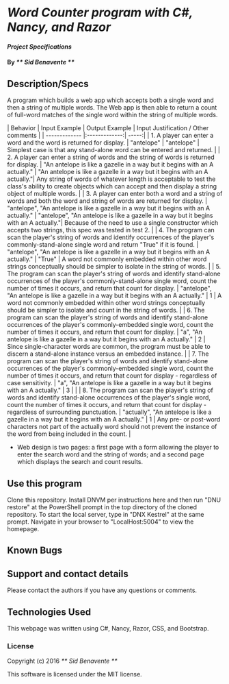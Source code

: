 # _Word Counter program with C#, Nancy, and Razor_

#### _Project Specifications_

#### By _** Sid Benavente **_

## Description/Specs

A program which builds a web app which accepts both a single word and then a string of multiple words. The Web app is then able to return a count of full-word matches of the single word within the string of multiple words.

| Behavior        | Input Example           | Output Example  | Input Justification / Other comments |
| ------------- |:-------------:| -----:|
| 1. A player can enter a word and the word is returned for display. | "antelope" | "antelope" | Simplest case is that any stand-alone word can be entered and returned. |
| 2. A player can enter a string of words and the string of words is returned for display. | "An antelope is like a gazelle in a way but it begins with an A actually." | "An antelope is like a gazelle in a way but it begins with an A actually."| Any string of words of whatever length is acceptable to test the class's ability to create objects which can accept and then display a string object of multiple words. |
| 3. A player can enter both a word and a string of words and both the word and string of words are returned for display. | "antelope", "An antelope is like a gazelle in a way but it begins with an A actually." | "antelope", "An antelope is like a gazelle in a way but it begins with an A actually."| Because of the need to use a single constructor which accepts two strings, this spec was tested in test 2. |
| 4. The program can scan the player's string of words and identify occurrences of the player's commonly-stand-alone single word and return "True" if it is found. | "antelope", "An antelope is like a gazelle in a way but it begins with an A actually." | "True" | A word not commonly embedded within other word strings conceptually should be simpler to isolate in the string of words. |
| 5. The program can scan the player's string of words and identify stand-alone occurrences of the player's commonly-stand-alone single word, count the number of times it occurs, and return that count for display. | "antelope", "An antelope is like a gazelle in a way but it begins with an A actually." | 1 | A word not commonly embedded within other word strings conceptually should be simpler to isolate and count in the string of words. |
| 6. The program can scan the player's string of words and identify stand-alone occurrences of the player's commonly-embedded single word, count the number of times it occurs, and return that count for display. | "a", "An antelope is like a gazelle in a way but it begins with an A actually." | 2 | Since single-character words are common, the program must be able to discern a stand-alone instance versus an embedded instance. |
| 7. The program can scan the player's string of words and identify stand-alone occurrences of the player's commonly-embedded single word, count the number of times it occurs, and return that count for display - regardless of case sensitivity. | "a", "An antelope is like a gazelle in a way but it begins with an A actually." | 3 |  |
| 8. The program can scan the player's string of words and identify stand-alone occurrences of the player's single word, count the number of times it occurs, and return that count for display - regardless of surrounding punctuation. | "actually", "An antelope is like a gazelle in a way but it begins with an A actually." | 1 | Any pre- or post-word characters not part of the actually word should not prevent the instance of the word from being included in the count. |

* Web design is two pages: a first page with a form allowing the player to enter the search word and the string of words; and a second page which displays the search and count results.

## Use this program
Clone this repository. Install DNVM per instructions here and then run "DNU restore" at the PowerShell prompt in the top directory of the cloned repository. To start the local server, type in "DNX Kestrel" at the same prompt. Navigate in your browser to "LocalHost:5004" to view the homepage.

## Known Bugs

## Support and contact details
Please contact the authors if you have any questions or comments.

## Technologies Used
This webpage was written using C#, Nancy, Razor, CSS, and Bootstrap.

### License
Copyright (c) 2016 _** Sid Benavente **_

This software is licensed under the MIT license.
